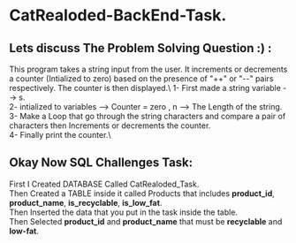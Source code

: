 # CatRealoded-BackEnd-Task.






## Lets discuss The Problem Solving Question :) :

This program takes a string input from the user. It increments or decrements a counter (Intialized to zero) based on the presence of "++" or "--" pairs respectively. The counter is then displayed.\ 
1- First made a string variable --> s.\
2- intialized to variables --> Counter = zero , n --> The Length of the string.\
3- Make a Loop that go through the string characters and compare a pair of characters then Increments or decrements the counter.\
4- Finally print the counter.\


## Okay Now SQL Challenges Task:

First I Created DATABASE Called CatRealoded_Task.\
Then Created a TABLE inside it called Products that includes **product_id**, **product_name**, **is_recyclable**, **is_low_fat**.\
Then Inserted the data that you put in the task inside the table.\
Then Selected **product_id** and **product_name** that must be **recyclable** and **low-fat**.
